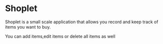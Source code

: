 # Shoplet

Shoplet is a small scale application that allows you record 
and keep track of items you want to buy.

You can add items,edit items or delete all items as well 
